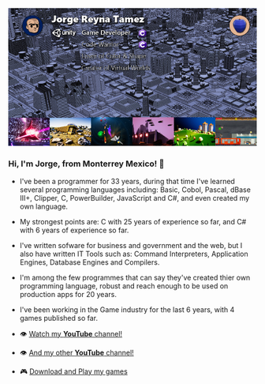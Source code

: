 <img src=https://github.com/gq5154/gq5154/blob/main/p01.png>

### Hi, I'm Jorge, from Monterrey Mexico! 👋

- I've been a programmer for 33 years, during that time I've learned several programming languages including: Basic, Cobol, Pascal, dBase III+, Clipper, C, PowerBuilder, JavaScript and C#, and even created my own language.

- My strongest points are: C with 25 years of experience so far, and C# with 6 years of experience so far.

- I've written sofware for business and government and the web, but I also have written IT Tools such as: Command Interpreters, Application Engines, Database Engines and Compilers.

- I'm among the few programmes that can say they've created thier own programming language, robust and reach enough to be used on production apps for 20 years.

- I've been working in the Game industry for the last 6 years, with 4 games published so far.

- :eye: [Watch my **YouTube** channel!](https://www.youtube.com/channel/UCZJ5P3fYsnhy7C5Ea7FQaTg) 
- :eye: [And my other **YouTube** channel!](https://www.youtube.com/channel/UCYTMWWpqlX2aFraXz_Cbp2A)
- :video_game: [Download and Play my games](https://georgeq.itch.io)
